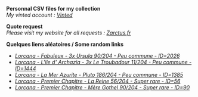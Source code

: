 **Personnal CSV files for my collection**  
*My vinted account : [Vinted](https://www.vinted.fr/member/223153477)*

**Quote request**  
*Please visit my website for all requests : [Zarctus.fr](https://www.zarctus.fr/)*


**Quelques liens aléatoires / Some random links**
- *[Lorcana - Fabuleux - 3x Ursula 90/204 - Peu commune - ID=2026](https://www.vinted.fr/items/7289621565-lorcana-fabuleux-3x-ursula-90204-peu-commune-id2026)*
- *[Lorcana - L'ile d' Archazia - 3x Le Troubadour 11/204 - Peu commune - ID=1444](https://www.vinted.fr/items/6761354025-lorcana-lile-d-archazia-3x-le-troubadour-11204-peu-commune-id1444)*
- *[Lorcana - La Mer Azurite - Pluto 186/204 - Peu commune - ID=1385](https://www.vinted.fr/items/7250179443-lorcana-la-mer-azurite-pluto-186204-peu-commune-id1385)*
- *[Lorcana - Premier Chapitre - La Reine 56/204 - Super rare - ID=56](https://www.vinted.fr/items/5766811202-lorcana-premier-chapitre-la-reine-56204-super-rare-id56)*
- *[Lorcana - Premier Chapitre - Mère Gothel 90/204 - Super rare - ID=90](https://www.vinted.fr/items/5749670727-lorcana-premier-chapitre-mere-gothel-90204-super-rare-id90)*
